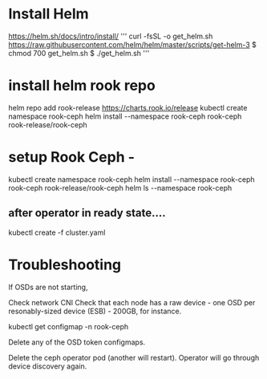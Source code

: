 # Install Helm
https://helm.sh/docs/intro/install/
'''
curl -fsSL -o get_helm.sh https://raw.githubusercontent.com/helm/helm/master/scripts/get-helm-3
$ chmod 700 get_helm.sh
$ ./get_helm.sh
'''

# install helm rook repo
helm repo add rook-release https://charts.rook.io/release
kubectl create namespace rook-ceph
helm install --namespace rook-ceph rook-ceph rook-release/rook-ceph

# setup Rook Ceph -

kubectl create namespace rook-ceph
helm install --namespace rook-ceph rook-ceph rook-release/rook-ceph
helm ls --namespace rook-ceph

## after operator in ready state....
kubectl create -f cluster.yaml

# Troubleshooting
If OSDs are not starting,

Check network CNI
Check that each node has a raw device - one OSD per resonably-sized device (ESB) - 200GB, for instance.

kubectl get configmap -n rook-ceph 

Delete any of the OSD token configmaps.

Delete the ceph operator pod (another will restart).
Operator will go through device discovery again.
